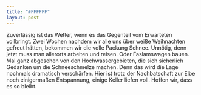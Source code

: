 ```yaml
---
title: "#FFFFFF"
layout: post
---
```


Zuverlässig ist das Wetter, wenn es das Gegenteil vom Erwarteten vollbringt. Zwei Wochen nachdem wir alle uns über weiße Weihnachten gefreut hätten, bekommen wir die volle Packung Schnee. Unnötig, denn jetzt muss man allerorts arbeiten und reisen. Oder Faslamswagen bauen. Mal ganz abgesehen von den Hochwassergebieten, die sich sicherlich Gedanken um die Schneeschmelze machen. Denn das wird die Lage nochmals dramatisch verschärfen. Hier ist trotz der Nachbatschaft zur Elbe noch einigermaßen Entspannung, einige Keller liefen voll. Hoffen wir, dass es so bleibt.